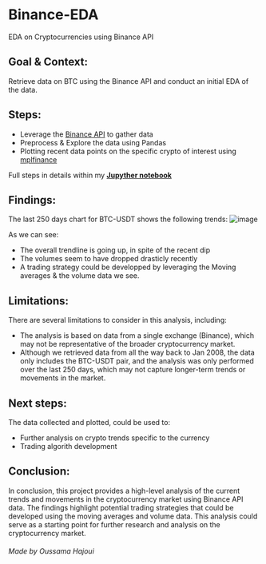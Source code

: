 # Binance-EDA
EDA on Cryptocurrencies using Binance API
 
 
## Goal & Context:
Retrieve data on BTC using the Binance API and conduct an initial EDA of the data.

## Steps: 
 * Leverage the [Binance API](https://www.binance.com/en/binance-api) to gather data 
 * Preprocess & Explore the data using Pandas
 * Plotting recent data points on the specific crypto of interest using [mplfinance](https://github.com/matplotlib/mplfinance) 
 
 Full steps in details within my **[Jupyther notebook](https://github.com/Oussamahajoui/Binance-EDA/blob/main/Binance_EDA.ipynb)**

## Findings:
The last 250 days chart for BTC-USDT shows the following trends:
![image](https://github.com/Oussamahajoui/Binance-EDA/assets/83676274/73fae232-6147-4c88-8a9e-2aa7cb515f10)

As we can see:
* The overall trendline is going up, in spite of the recent dip
* The volumes seem to have dropped drasticly recently
* A trading strategy could be developped by leveraging the Moving averages & the volume data we see.

## Limitations:
There are several limitations to consider in this analysis, including:

* The analysis is based on data from a single exchange (Binance), which may not be representative of the broader cryptocurrency market.
* Although we retrieved data from all the way back to Jan 2008, the data only includes the BTC-USDT pair, and the analysis was only performed over the last 250 days, which may not capture longer-term trends or movements in the market.

## Next steps:
The data collected and plotted, could be used to:
* Further analysis on crypto trends specific to the currency
* Trading algorith development


## Conclusion:
In conclusion, this project provides a high-level analysis of the current trends and movements in the cryptocurrency market using Binance API data. The findings highlight potential trading strategies that could be developed using the moving averages and volume data. This analysis could serve as a starting point for further research and analysis on the cryptocurrency market.


###### Made by Oussama Hajoui
